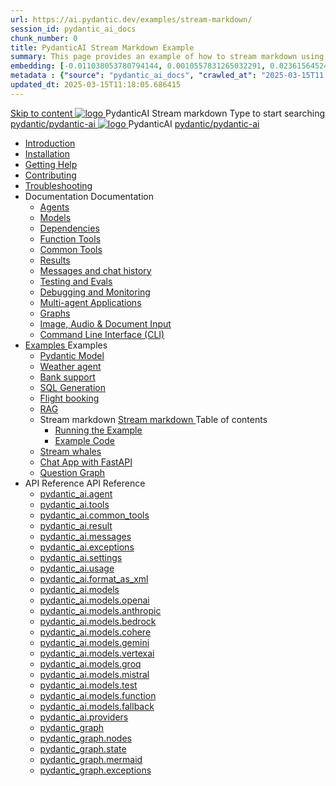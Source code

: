 ```yaml
---
url: https://ai.pydantic.dev/examples/stream-markdown/
session_id: pydantic_ai_docs
chunk_number: 0
title: PydanticAI Stream Markdown Example
summary: This page provides an example of how to stream markdown using PydanticAI, along with navigation links to various sections including installation, documentation, and support resources.
embedding: [-0.011038053780794144, 0.0010557831265032291, 0.023615645244717598, -0.02406761795282364, 0.018841668963432312, 0.013319110497832298, -0.026313364505767822, 0.010402465239167213, -0.0060133738443255424, 0.029463058337569237, 0.019985727965831757, -0.06790909916162491, -0.030028026551008224, -0.029208824038505554, 0.04121438413858414, 0.010204726830124855, -0.029830288141965866, 0.0012676459737122059, 0.00243818829767406, 0.05748545005917549, 0.04903918504714966, 0.001673716469667852, 0.009547951631247997, 0.034406524151563644, 0.004385560750961304, 0.008142595179378986, -0.0033544949255883694, 0.05483010411262512, 0.01439961139112711, -0.03909575566649437, 0.03324834257364273, -0.014703281223773956, -0.021242780610919, -0.009173660539090633, 0.032316144555807114, 0.007168026175349951, 0.005063521675765514, 0.009364337660372257, -0.00984456017613411, 0.026256868615746498, 0.03146869316697121, -0.06429331004619598, 0.03901101276278496, 0.006723114289343357, -0.04762676730751991, 0.016723040491342545, -0.0014344879891723394, 0.02087555266916752, 0.031383950263261795, 0.01975974068045616, -0.08564908057451248, 0.015381242148578167, -0.051157813519239426, -0.0028742726426571608, -0.015564857050776482, -0.0030631835106760263, -0.03802231699228287, 0.021440519019961357, -0.0025811956729739904, -0.043587248772382736, 0.020578943192958832, -0.0066101206466555595, -0.03381330892443657, 0.06909553706645966, -0.04946291074156761, 0.004173697903752327, -0.07446272671222687, 0.012083243578672409, -0.0638413354754448, -0.019886858761310577, 0.036581650376319885, 0.031751178205013275, -0.03675113990902901, -0.06197694316506386, -0.021030917763710022, -0.04163810983300209, 0.01768348552286625, 0.08412367105484009, -0.02488682232797146, -0.05646850913763046, 0.008368582464754581, 0.03604493290185928, -0.009477331303060055, -0.01875692419707775, -0.015804968774318695, -0.015254124067723751, -0.026454607024788857, -0.002501747105270624, -0.013389731757342815, -0.01968912035226822, -0.021341649815440178, 0.009943429380655289, -0.03980196639895439, -0.004491492174565792, 0.0836716964840889, 0.022528082132339478, 0.00635941606014967, -0.0016154542099684477, 0.007775366306304932, 0.014773902483284473, 0.026016756892204285, -0.03604493290185928, -0.05768318846821785, 0.014957516454160213, 0.03810706362128258, -0.011638332158327103, 0.021073291078209877, -0.017104392871260643, -0.013234365731477737, -0.0002054628130281344, -0.11819121986627579, -0.010225913487374783, -0.019025282934308052, 0.01463265996426344, -0.0631633773446083, 0.015649601817131042, 0.010896812193095684, -0.012090305797755718, 0.005007025320082903, -0.04802224412560463, -0.038417793810367584, 0.009138350374996662, 0.022485708817839622, 0.023615645244717598, 0.026299240067601204, 0.005430751014500856, -0.010423651896417141, -0.027358554303646088, -0.05237249284982681, -0.015508360229432583, 0.015819091349840164, 0.003275046357885003, 0.029095830395817757, -0.03435003012418747, 0.005194170866161585, -0.02131340093910694, -0.04502791538834572, 0.002349911956116557, -0.024434847757220268, 0.03381330892443657, 0.03432178124785423, -0.031186209991574287, -0.001866158563643694, 0.038050565868616104, -0.01778235472738743, 0.002042710781097412, -0.02396874874830246, -0.002904286375269294, -0.04180759936571121, 0.0023057740181684494, 0.04790924862027168, 0.03079073317348957, -0.03186416998505592, -0.029095830395817757, -0.0404234305024147, 0.021101538091897964, 0.03209015727043152, 0.012506969273090363, 0.006115774158388376, -0.05273972451686859, -0.018389694392681122, 0.0672876387834549, -0.04627084359526634, 0.0045515201054513454, -0.03638391196727753, -0.010042298585176468, -0.04576237499713898, -0.013001316227018833, -0.05415214225649834, -0.058361150324344635, -0.018191955983638763, -0.02213260531425476, -0.006129898130893707, 0.006066339556127787, 0.01757049188017845, -0.02943481132388115, -0.033672068268060684, -0.038672029972076416, -0.0025653059128671885, -0.05076233670115471, -0.02816363424062729, -0.002515871310606599, -0.04031043499708176, -0.02926531992852688, -0.010797942988574505, -0.02032470889389515, 0.013453290797770023, 0.004247849807143211, -0.025903763249516487, 0.0731068029999733, 0.00039613936678506434, 0.037768080830574036, 0.03471725806593895, 0.018220204859972, 0.007058563642203808, -0.03152519091963768, 0.07067744433879852, -0.015141131356358528, 0.02067781239748001, 0.004728072322905064, 0.013001316227018833, 0.009053605608642101, 0.022923558950424194, 0.0005274501745589077, 0.010981556959450245, -0.03008452244102955, 0.004230194725096226, 0.004452650900930166, -0.025804894044995308, -0.025804894044995308, 0.058813124895095825, -0.03573419898748398, 0.027584541589021683, -0.017344504594802856, -0.022358592599630356, -0.012895384803414345, -0.048417720943689346, 0.011857257224619389, 0.0029978591483086348, 0.03336133435368538, -0.05076233670115471, 0.08112934231758118, 0.017245635390281677, -0.004385560750961304, -0.007062094751745462, 0.011532400734722614, 0.04618610069155693, -0.05977356806397438, 0.02370039001107216, 0.02122865617275238, 0.02194898948073387, 0.019477257505059242, -0.014138313941657543, -0.01685015857219696, 0.02096029743552208, -0.060282040387392044, 0.011362910270690918, -0.007132715545594692, 0.0038064690306782722, -0.012047933414578438, -0.007019721902906895, 0.001414184458553791, 0.022273845970630646, 0.011447655037045479, 0.03005627542734146, 0.0033968675415962934, -0.01766936108469963, -0.05203351378440857, 0.02605913020670414, 0.0451691560447216, 0.04618610069155693, -0.03415229171514511, 0.0032785774674266577, -0.007577627431601286, -0.012019685469567776, -0.03499973937869072, -0.01950550638139248, -0.0022157321218401194, -0.03491499647498131, 0.013375607319176197, 0.002229856327176094, 0.016920778900384903, -0.027923522517085075, 0.0007847753004170954, -0.007164495065808296, -0.027683410793542862, -0.014590287581086159, 0.03053649701178074, -0.037146616727113724, -0.04954765737056732, 0.02906758151948452, 0.04426521062850952, 0.04974539577960968, -0.01776823028922081, -0.052061762660741806, 0.03432178124785423, -0.014413734897971153, 0.02368626557290554, 0.020847303792834282, 0.002032117685303092, 0.0007097405032254755, -0.007507006637752056, 0.049152180552482605, 0.03423703461885452, 0.002750685904175043, 0.040140945464372635, 0.014371362514793873, -0.01330498605966568, -0.01116517186164856, 0.0013532738666981459, 0.039208751171827316, 0.026101501658558846, 0.018742799758911133, -0.044236961752176285, 0.027838777750730515, -0.01611570082604885, 0.06762661784887314, 0.045621130615472794, 0.01677953638136387, -0.018573308363556862, 0.04056467115879059, 0.004247849807143211, -0.021158035844564438, -0.00281247915700078, 0.00585447670891881, 0.008601631037890911, -0.01949138194322586, -0.011603021994233131, 0.056073032319545746, -0.045423392206430435, -0.02523992583155632, 0.021087415516376495, -0.008855866268277168, -0.03505623713135719, -0.0022987117990851402, -0.04418046399950981, 0.06915203481912613, -0.021835995838046074, 0.04918042570352554, -0.029321817681193352, -0.057711437344551086, -0.042768046259880066, 0.04725953936576843, 0.023996997624635696, -0.070733942091465, -0.001850268803536892, 0.017641112208366394, -0.005317757371813059, -0.03242914006114006, -0.012189175002276897, 0.011694828979671001, -0.02704782225191593, -0.010734383948147297, 0.03008452244102955, -0.013425041921436787, -0.03401104733347893, -0.013700463809072971, 0.022302094846963882, -0.012288045138120651, 0.039039257913827896, -0.061016496270895004, -0.04963240027427673, -0.0435589998960495, -0.018474439159035683, -0.02386987954378128, 0.0018008342012763023, 0.02176537550985813, 0.024547841399908066, -0.0050882394425570965, -0.012217423878610134, -0.015451863408088684, 0.0010496038012206554, 0.01685015857219696, 0.019350139424204826, -0.006430037319660187, -0.004710417240858078, -0.007591751869767904, -0.01803658902645111, -0.01685015857219696, 0.013509786687791348, -0.07169438153505325, -0.007358702830970287, -0.0132061168551445, -0.00846745166927576, 0.0011767215328291059, 0.016355810686945915, -0.02971729449927807, -0.039236996322870255, 0.009258406236767769, -0.00987987034022808, 0.022160852327942848, 0.011588897556066513, 0.001799068646505475, -0.02622861973941326, -0.02532467059791088, -0.03378506004810333, -0.02960430085659027, 0.010910936631262302, -0.0034233503974974155, 0.03559295833110809, -0.0016984337707981467, 0.004985838662832975, 0.003926524426788092, 0.02104504220187664, 0.04175110533833504, 0.028587359935045242, -0.0034127573017030954, 0.014971640892326832, -0.0005014087073504925, 0.056637998670339584, 0.06689216196537018, -0.030734235420823097, -0.012295106425881386, 0.002224559895694256, 0.03573419898748398, 0.011730139143764973, -0.005985125433653593, 0.00806491170078516, 0.06909553706645966, 0.01649705320596695, 0.00870050024241209, 0.013643966987729073, -0.024350102990865707, 0.003410991746932268, 0.01649705320596695, 0.03700537607073784, 0.07355877757072449, 0.025028062984347343, -4.6262237447081134e-05, -0.024646710604429245, 0.027584541589021683, -0.024646710604429245, 0.028446117416024208, -0.029463058337569237, -0.015790844336152077, -0.04502791538834572, 0.004975245799869299, 0.021624132990837097, 0.029039332643151283, 0.04875670000910759, -0.0024134707637131214, -0.08146832138299942, -0.03505623713135719, -0.01007760874927044, -0.06694865971803665, 0.06485828012228012, 0.07135540246963501, -0.031751178205013275, 0.011610083281993866, -0.04799399524927139, 0.0024117054417729378, 0.005278915632516146, 0.06355885416269302, 0.00020237315038684756, 0.016200445592403412, -0.02314954623579979, 0.0007088577258400619, 0.0287850983440876, 0.01858743280172348, 0.005628489423543215, 0.026652345433831215, -0.04799399524927139, -0.04545164108276367, 0.026440482586622238, -0.015522483736276627, -0.016708916053175926, 0.01238691434264183, -0.022725820541381836, -0.018375569954514503, -0.03451951965689659, 0.011899629607796669, -0.006793735083192587, -0.00201622792519629, 0.00801547709852457, -0.0020886145066469908, -0.05437812954187393, 0.060451529920101166, 0.011002743616700172, 0.04923692345619202, -0.01120048202574253, 0.04954765737056732, 0.0249574426561594, -0.05720296874642372, 0.025112809613347054, -0.016723040491342545, -0.01111573725938797, 0.05723121389746666, -0.007146839983761311, 0.010268285870552063, 0.005843883380293846, 0.04158161208033562, -0.029095830395817757, -0.020254086703062057, -0.02022583968937397, -0.023728638887405396, -0.033587321639060974, 0.04426521062850952, 0.02142639458179474, -0.015296497382223606, 0.012655274011194706, 0.02204785868525505, -0.025819018483161926, -0.00728808157145977, 0.011235792189836502, 0.0007763890316709876, 0.0752536803483963, -0.024646710604429245, -0.045253902673721313, -0.0017461029347032309, 0.012132679112255573, -0.008728749118745327, 0.015070510096848011, 0.04282454028725624, -0.018008342012763023, 0.020706061273813248, -0.003675820305943489, -0.05192051827907562, 0.008919425308704376, -0.0038453105371445417, -0.010543707758188248, -0.010974494740366936, -0.025352919474244118, -0.01047308649867773, 0.05022561922669411, 0.014816274866461754, -0.04703355208039284, 0.009689194150269032, -0.006165208760648966, 0.0061510843224823475, 0.03943473845720291, -0.03847429156303406, -0.022923558950424194, 0.015465986914932728, 0.04183584824204445, 0.029943281784653664, 0.026553476229310036, -0.0035416404716670513, 0.029547804966568947, -0.011052178218960762, 0.011504151858389378, 0.027626914903521538, -0.030395256355404854, 0.00601690448820591, 0.008827618323266506, -0.004085421562194824, -0.020550696179270744, -0.028587359935045242, -0.033389583230018616, -0.016384059563279152, -0.017358629032969475, 0.02261282689869404, 0.004894031677395105, 0.012711770832538605, -0.001414184458553791, -0.07107292115688324, -0.007115060463547707, 0.0006973818526603281, 0.003151459852233529, -0.025861389935016632, -0.022090231999754906, -0.012069120071828365, 0.008792308159172535, -0.030367007479071617, 0.007747117895632982, 0.0009939898736774921, 0.013636904768645763, 0.012302168644964695, -0.0006854645907878876, -0.006691334769129753, 0.02396874874830246, 0.07451922446489334, -0.007683558855205774, 0.011228730902075768, -0.03310709819197655, 0.015409491024911404, 0.029011085629463196, -0.01778235472738743, -0.0003806910535786301, 0.01675128936767578, -0.009357275441288948, 0.005091770086437464, -0.01676541194319725, 0.01775410585105419, 0.019717369228601456, -0.019717369228601456, 0.03627091646194458, 0.03844604268670082, -0.016369935125112534, -0.04271154850721359, 0.006712520960718393, 0.0021274560131132603, -0.020254086703062057, -0.019463133066892624, -0.02002810128033161, -0.010487210936844349, -0.0024717331398278475, -0.012810640037059784, -0.012704708613455296, -0.016977274790406227, 0.0037464413326233625, -0.03488674759864807, -0.026115626096725464, 0.0035840130876749754, 0.013057813048362732, -0.043587248772382736, 0.010946246795356274, 0.0014265431091189384, 0.012704708613455296, 0.009364337660372257, -0.0009026239858940244, 0.028643855825066566, -0.019844485446810722, -0.007507006637752056, -0.005985125433653593, -0.025847267359495163, 0.001336501445621252, 0.052711475640535355, -0.018276700749993324, -0.04005620256066322, 0.011030991561710835, 0.009180722758173943, -0.032316144555807114, -0.023728638887405396, 0.022824689745903015, 0.0003239735960960388, 0.005596709903329611, -0.0005636434070765972, 0.017160890623927116, -0.011871380731463432, -0.007386951241642237, -0.02268344722688198, -0.025367043912410736, -0.006818452384322882, -0.04189234599471092, -0.014773902483284473, 0.02915232628583908, -0.054717108607292175, 0.016073327511548996, 0.054801855236291885, -0.04163810983300209, -0.011765449307858944, 0.004385560750961304, 0.02988678403198719, -0.00658187223598361, -0.0021451113279908895, 0.002478795126080513, -0.012521093711256981, -0.03593193739652634, -0.02971729449927807, -0.001398294698446989, -0.023474402725696564, 0.0335308238863945, 0.0430222824215889, 0.023220166563987732, -0.011193419806659222, 0.005511964671313763, 0.0012738252989947796, -0.019816238433122635, 0.0021045042667537928, -0.03765508905053139, 0.020084597170352936, 0.032203152775764465, -0.003732317127287388, -0.021285153925418854, 0.03163818269968033, -0.026214495301246643, -0.0184885635972023, 0.0060416217893362045, 0.014929268509149551, -0.014830398373305798, 0.0041772290132939816, 0.008283836767077446, 0.026002632454037666, -0.00025004229974001646, 0.023276664316654205, -0.02042357809841633, -0.005017618183046579, -0.03550821170210838, -0.0275986660271883, 0.030649490654468536, -0.043333012610673904, 0.03336133435368538, 0.006355885416269302, -0.016242817044258118, -0.03672289103269577, 0.0406494177877903, 0.03579069674015045, 0.04129913076758385, 0.007358702830970287, 0.012471659108996391, -0.0226975716650486, 0.014385486952960491, 0.022104356437921524, 0.023121297359466553, 0.006867886986583471, -0.012266858480870724, 0.006211112253367901, -0.06418031454086304, -0.010211789049208164, 0.029858537018299103, -0.023206043988466263, 0.019081780686974525, -0.07536667585372925, 0.012005561031401157, 0.061185989528894424, -0.021906618028879166, 0.012860074639320374, 0.022302094846963882, 0.008057850413024426, 0.04590361565351486, 0.009371399879455566, -0.021977238357067108, 0.011334662325680256, 0.0050882394425570965, 8.491065091220662e-05, 0.0199433546513319, -0.021751251071691513, 0.03183592110872269, -0.004996431991457939, -0.14271080493927002, -0.029632549732923508, 0.003855903632938862, -0.01738687790930271, -0.021567637100815773, -0.017655236646533012, -0.008495699614286423, -0.0010284174932166934, 0.014272493310272694, 0.03533872216939926, -0.028657980263233185, -0.015974458307027817, 0.011052178218960762, -0.011377034708857536, 0.02002810128033161, -0.03273987025022507, 0.008389768190681934, 0.007556441240012646, 0.006670148577541113, -0.012994254007935524, -0.015141131356358528, -0.021708879619836807, 0.020437702536582947, -0.021186284720897675, 0.002761278999969363, 0.002381691476330161, -0.03615792468190193, -0.01244341116398573, 0.019364263862371445, -0.017612863332033157, -0.01516937930136919, 0.004389091860502958, -0.0003224287647753954, 0.014230120927095413, -0.01567785069346428, 0.01875692419707775, -0.012358665466308594, -0.05036685988306999, 0.019067656248807907, -0.028022391721606255, 0.0069067287258803844, -0.013530973345041275, -0.01940663531422615, -0.004985838662832975, -0.013417979702353477, -0.017160890623927116, -0.03937824070453644, 0.015070510096848011, 0.04361549764871597, -0.02032470889389515, -0.006038091145455837, -0.003718192921951413, 0.012556404806673527, -0.0010637280065566301, -0.002734796144068241, 0.002132752677425742, -0.012803577817976475, 0.007796552497893572, -0.0011025695130228996, -0.008192029781639576, 0.007122122682631016, -0.020536571741104126, 0.016158072277903557, -0.025861389935016632, 0.03553646057844162, 0.008693438954651356, -0.023304913192987442, 0.02142639458179474, -0.0030543559696525335, -0.022076107561588287, -0.005377785302698612, -0.018629806116223335, -0.008050788193941116, -0.001882048207335174, 0.018559183925390244, 0.020465949550271034, -0.033841557800769806, 0.007252771407365799, -0.02314954623579979, 0.014717405661940575, -0.007372826803475618, -0.0018961724126711488, -0.008488637395203114, -0.006158146541565657, 0.004784569144248962, 0.00929371640086174, -0.006553623825311661, 0.004339657258242369, -0.02871447615325451, -0.04522565379738808, -0.024081742390990257, -0.062372419983148575, 0.004276098217815161, 0.003077307716012001, -0.022118480876088142, 0.00925134401768446, -0.03771158680319786, 0.01830494962632656, -0.10468848794698715, -0.005593178793787956, -0.01586146466434002, -0.008382705971598625, 0.04584711790084839, -0.028022391721606255, 0.007916607894003391, 0.017556367442011833, 0.0014468466397374868, -0.02251395769417286, 0.008446265012025833, -0.0023834570311009884, -0.028643855825066566, -0.01593208499252796, 0.03528222441673279, -0.038502540439367294, 0.04810699075460434, -0.0186015572398901, 0.022810565307736397, -0.009103040210902691, -0.01562135387212038, -0.010098795406520367, -0.015352994203567505, 0.054547619074583054, -0.03734435513615608, 0.004781038034707308, 0.0068113901652395725, 0.03426528349518776, 0.035225726664066315, 0.022302094846963882, -0.02569190040230751, -0.027316182851791382, -0.005773262586444616, 0.020169341936707497, -0.00920190941542387, 0.04474543035030365, -0.005268322769552469, 0.03273987025022507, 0.007238646969199181, -0.010755570605397224, -0.005780324339866638, -0.022669324651360512, 0.016610046848654747, 0.006677210330963135, 0.035197481513023376, -0.0014380189822986722, -0.032203152775764465, -0.0033032947685569525, -0.004512678366154432, 0.005105894524604082, 0.01266939751803875, 0.03488674759864807, -0.014103002846240997, 0.02550828643143177, 0.02668059431016445, 0.03980196639895439, -0.047711510211229324, 0.013827580958604813, 0.003531047375872731, 0.014201872050762177, -0.002012697048485279, 0.006691334769129753, -0.006708989851176739, -0.024392474442720413, -0.029491307213902473, -0.0067654866725206375, -0.03432178124785423, 0.0018838137621060014, -0.02069193683564663, -0.02223147451877594, 0.00019078690093010664, 0.02004222385585308, 0.009893994778394699, -0.017429249361157417, -0.012111492455005646, 0.007295143790543079, 0.004420871380716562, 0.010063485242426395, -0.007528192829340696, -0.026440482586622238, 0.03683588653802872, -0.0435589998960495, -0.028813347220420837, 0.020706061273813248, -0.0199433546513319, -0.008827618323266506, -0.0014185982290655375, -0.024081742390990257, 0.0028001205064356327, -0.008954736404120922, 0.019660871475934982, -0.018191955983638763, 0.000465215474832803, -0.002208670135587454, -0.015833215788006783, 0.0016966682160273194, -0.021906618028879166, 0.015691975131630898, 0.01622869446873665, 0.006362947169691324, 0.04367199167609215, 0.012690584175288677, -0.004279629327356815, 0.02213260531425476, -0.01311430986970663, 0.04127088189125061, -0.015240000560879707, -0.034660760313272476, -0.016341686248779297, 0.012090305797755718, 0.01508463453501463, 0.015282372944056988, 0.010006988421082497, -0.003965366166085005, -0.030112771317362785, -0.017598740756511688, 0.06536674499511719, -0.0013056047027930617, -0.052880965173244476, 0.007937794551253319, 0.027542170137166977, -0.022471584379673004, -0.007803614716976881, 0.0401126965880394, -0.011221668682992458, -0.004572706297039986, 0.0010195899521932006, 0.007132715545594692, -0.013410917483270168, -0.01639818400144577, 0.00934315100312233, 0.006444161292165518, -0.04045167937874794, 0.05200526490807533, 0.005790917668491602, -0.008135532960295677, 0.0306212417781353, -0.010593142360448837, -0.006931446027010679, -0.00040231869206763804, 0.008728749118745327, -0.01197731215506792, -0.00733751617372036, -0.007436385843902826, -0.04217483103275299, -0.006479471921920776, -0.0010796177666634321, 0.0018626274541020393, -0.012732956558465958, -0.0012305700220167637, 0.03593193739652634, -0.018093086779117584, -0.011631269939243793, 0.020974421873688698, 0.005374254193156958, 0.037598591297864914, -0.013778146356344223, -0.05183577537536621, -0.008940611965954304, -0.024646710604429245, -0.006680741440504789, 0.040225692093372345, 0.003529281821101904, -0.035395219922065735, -0.002879569074138999, -0.006758424453437328, -0.023855755105614662, -0.0068325768224895, -0.03372856602072716, 0.007072687614709139, -0.030960222706198692, 0.01823432929813862, 0.04398272559046745, 0.02898283675312996, 0.03025401383638382, 0.061468470841646194, 0.056637998670339584, -0.005120018497109413, -0.030310509726405144, 0.024463096633553505, -0.019251270219683647, -0.010882687754929066, 0.012909509241580963, 0.01877104677259922, 0.03680763766169548, -0.010141167789697647, -0.007083280943334103, 0.02286706306040287, -0.02423710934817791, 0.026440482586622238, 0.024011122062802315, -0.011730139143764973, -0.016567673534154892, 0.03999970480799675, -0.01043071411550045, 0.017739981412887573, 0.04110139235854149, -0.0009074791450984776, -0.0033668535761535168, 0.00856632087379694, 0.020465949550271034, 0.02761279046535492, 0.023375533521175385, -0.027542170137166977, -0.008531010709702969, 0.02079080604016781, -0.02488682232797146, -0.014646784402430058, 0.021850120276212692, 0.02186424471437931, -0.021468767896294594, 0.004028925206512213, 0.002900755498558283, 0.0033032947685569525, -0.01940663531422615, 0.02105916664004326, -0.023940501734614372, 0.007563503459095955, -0.016101576387882233, -0.018107211217284203, -0.02459021285176277, -0.03262687847018242, -0.024392474442720413, 0.00783892534673214, 0.001299425377510488, 0.0054130954667925835, 0.010536645539104939, 0.013269675895571709, 0.01594620943069458, 0.005437812767922878, -0.003852372756227851, 0.006910259835422039, -0.032570380717515945, 0.0026006163097918034, 0.031751178205013275, -0.010727321729063988, 0.018361445516347885, 0.01785297505557537, 0.02478795312345028, -0.01757049188017845, -0.018912289291620255, 0.017980093136429787, 0.0068325768224895, -0.028276627883315086, 0.008029601536691189, 0.021299278363585472, 0.01968912035226822, 0.03991495817899704, 0.0025388230569660664, -0.02002810128033161, -0.015465986914932728, 0.029491307213902473, 0.029943281784653664, -0.01061432808637619, 0.0238840039819479, -0.006878480315208435, 0.025748396292328835, -0.002136283554136753, -0.011970250867307186, 0.01134172361344099, 0.00997873954474926, 0.02734442986547947, 0.008410954847931862, -0.013361482881009579, -0.0036793514154851437, -0.024109991267323494, -0.0033209500834345818, -0.013862892054021358, 0.017838850617408752, 0.030592994764447212, -0.021539388224482536, 0.03160993754863739, 0.004092483781278133, 0.018262576311826706, -0.02714669145643711, -0.01038834173232317, -0.008862928487360477, -0.03290935978293419, 0.0003945945354644209, -0.02221735008060932, -0.036666397005319595, 0.010232974775135517, -0.0069208526983857155, -0.014717405661940575, 0.022980056703090668, -0.02276819385588169, -0.02550828643143177, -0.03802231699228287, -0.010218851268291473, 0.00842507928609848, 0.017838850617408752, 0.015649601817131042, -0.010451899841427803, -0.009809249080717564, -0.010939184576272964, 0.0032979981042444706, -0.003442771267145872, 3.953117993660271e-05, 0.014901019632816315, -0.029491307213902473, 0.007273957598954439, 0.01403944380581379, 0.007542317267507315, 0.0049929008819162846, 0.012464596889913082, 0.01394057460129261, 0.0027118443977087736, -0.07361527532339096, 0.04008444771170616, 0.025649527087807655, -0.021977238357067108, -0.023629769682884216, 0.02060719206929207, 0.014279555529356003, 0.001366515294648707, 0.00022543530212715268, -0.04008444771170616, -0.011772511526942253, -0.026383984833955765, -0.0066560241393744946, 0.005487247370183468, 0.026454607024788857, 0.007185681257396936, 0.011172234080731869, 0.009964616037905216, -0.037231363356113434, 0.010508396662771702, 0.0015165848890319467, 0.01457616314291954, -0.004530333913862705, 0.014519666321575642, 0.008771121501922607, -0.008636942133307457, 0.02477382868528366, -0.03499973937869072, -0.00993636716157198, -0.06745713204145432, -0.006758424453437328, -9.837277320912108e-05, -0.04692055657505989, -0.003979490138590336, -0.022937683388590813, -0.007055032532662153, -0.013043688610196114, 0.019844485446810722, -0.017273884266614914, 0.006588934455066919, -0.005483716726303101, -0.0067513627000153065, -0.0036263857036828995, 0.09005583077669144, -0.0036616961006075144, -0.014131251722574234, 0.024025246500968933, 0.015070510096848011, 0.016638295724987984, -0.003093197476118803, 0.006295857485383749, -0.0012473424430936575, -0.019180649891495705, -0.014208934269845486, 0.028813347220420837, 0.014901019632816315, -0.004110139328986406, 0.019830361008644104, -0.01124991662800312, 0.0029095830395817757, 0.027372678741812706, 0.023813383653759956, 0.011899629607796669, 0.0132626136764884, 0.03655340149998665, -0.02622861973941326, -0.016920778900384903, 0.00975275319069624, 0.0034233503974974155, 0.00783892534673214, -0.016016831621527672, 0.03200541436672211, 0.04790924862027168, 0.012676459737122059, -0.052880965173244476, -0.016624171286821365, 0.001574847148731351, -0.01659592241048813, 0.030734235420823097, -0.004290222655981779, -0.016708916053175926, -0.01704789698123932, 0.0037994070444256067, 0.025098685175180435, 0.006772548891603947, -0.02151114121079445, -0.013382669538259506, 0.008954736404120922, 0.018191955983638763, 0.041129641234874725, -0.016355810686945915, 0.007206867448985577, 0.0059498148038983345, -0.030564745888113976, 0.032033663243055344, 0.00493993517011404, -0.008453327231109142, -0.006659555248916149, -0.01461853552609682, -0.004138387273997068, 0.057541947811841965, 0.03516923263669014, 0.027358554303646088, -0.030903726816177368, 0.015409491024911404, -0.002408174332231283, 0.027033697813749313, -0.013382669538259506, -0.06259840726852417, 0.0067654866725206375, -0.00731632998213172, 0.001979151973500848, 0.04466068744659424, -0.010903874412178993, 0.01885579340159893, 0.008940611965954304, 0.010628452524542809, 0.016426432877779007, 0.02980203926563263, 0.003944179974496365, 0.008347395807504654, 0.02340378239750862, 0.03562120720744133, -0.012358665466308594, -0.015098758041858673, -0.013107247650623322, 0.026200370863080025, -0.008326210081577301, -0.013460352085530758, 0.015819091349840164, -0.004028925206512213, -0.03189241886138916, 0.009809249080717564, 0.007372826803475618, 0.02014109492301941, -0.01516937930136919, 0.03124270774424076, 0.0117513258010149, 0.028643855825066566, -0.01858743280172348, 0.018728675320744514, 0.01444198377430439, 0.021977238357067108, 0.01379933301359415, -0.00014797295443713665, -0.047061797231435776, 0.013961761258542538, -0.009484393522143364, 0.005487247370183468, -0.016793660819530487, -0.011038053780794144, -0.026002632454037666, 0.028954587876796722, 0.027909398078918457, 0.013749898411333561, 0.01115810964256525, -0.010225913487374783, -0.011786635965108871, 0.00728808157145977, -0.027005450800061226, -0.007164495065808296, -0.032118406146764755, -0.022302094846963882, 0.00047580862883478403, 0.0009736862848512828, -0.00911716464906931, -0.018530936911702156, 0.009378462098538876, 0.01693490333855152, 0.004724541213363409, -0.015338869765400887, -0.008382705971598625, -0.013064875267446041, 0.00801547709852457, 0.018008342012763023, 0.0006907611386850476, -0.013502725400030613, -0.019562002271413803, -0.0035681233275681734, 0.007097405381500721, -0.004078359808772802, -0.029180575162172318, 0.021158035844564438, 0.0007490233983844519, 0.030649490654468536, 0.02176537550985813, -0.03033875860273838, 0.016172196716070175, -0.01686428301036358, -0.0007229819311760366, -0.0035628266632556915, -0.0048234108835458755, 0.023220166563987732, -0.026383984833955765, -0.0002972700458485633, 0.010805005207657814, 0.025635404512286186, 0.024999815970659256, -0.05327644199132919, 0.01038834173232317, -0.03310709819197655, -0.017288008704781532, -0.007902484387159348, 0.001258818432688713, -0.006083994638174772, -0.01932189054787159, -0.0072245229966938496, 0.003954772837460041, 0.002037414349615574, 0.014230120927095413, 0.01444198377430439, 0.024547841399908066, -0.004297284409403801, 0.0016225161962211132, -0.01932189054787159, -0.010466024279594421, 0.022542206570506096, 0.02395462431013584, -0.018375569954514503, -0.00018560067110229284, -0.009321965277194977, -0.0033244809601455927, 0.004770445171743631, -0.013220241293311119, -0.020748434588313103, 0.011221668682992458, -0.01985860988497734, 0.0032503290567547083, 0.02686420828104019, -0.023799259215593338, -0.003358026035130024, -0.0026288647204637527, -0.038954515010118484, 0.006680741440504789, 0.010112919844686985, 0.013502725400030613, 0.016355810686945915, 0.009526765905320644, 0.04316352307796478, 0.0035575302317738533, -0.0063064503483474255, 0.020254086703062057, 0.014703281223773956, -0.02451959252357483, 0.006461816839873791, -0.009477331303060055, 0.00332624651491642, -0.030762484297156334, 0.01740100048482418, 0.00015326951688621193, 0.006769017782062292, -0.014929268509149551, -0.008234402164816856, -0.020889675244688988, -0.01311430986970663, -0.0023693328257650137, 0.02450546808540821, 0.026948953047394753, -0.003462191903963685, 0.000722099153790623, 0.005059991031885147, 0.010882687754929066, -0.01370752602815628, -0.008990046568214893, 0.003373915795236826, 0.01244341116398573, -0.01930776610970497, 0.012584652751684189, 0.01257052831351757, 0.030367007479071617, -0.023008303716778755, -0.0004537395725492388, 0.018191955983638763, 0.018997034057974815, -0.01959025114774704, 0.004050111398100853, -0.0057167657651007175, -0.00037605653051286936, -0.024576090276241302, -0.011737201362848282, -0.0006616300088353455, 0.04101664572954178, -0.02214672975242138, -0.011447655037045479, 0.015395366586744785, -0.003933586645871401, 0.009717442095279694, -0.0225845780223608, 0.00939258560538292, -0.004127794411033392, -0.003972428385168314, -0.030451752245426178, 0.01995747908949852, 0.011567710898816586, 0.02059306763112545, -0.00987987034022808, -0.03646865859627724, -0.010812066495418549, -0.03742910176515579, 0.004438526462763548, 0.001489219255745411, -0.005035273730754852, 0.007478758227080107, -0.033954549580812454, -0.0002427595027256757, 0.006772548891603947, 0.0013629843015223742, 0.012542280368506908, 0.017994217574596405, -0.03562120720744133, -0.001876751659438014, -0.04163810983300209, -0.004579768516123295, 0.008297961205244064, 0.013340297155082226, -0.0003511185059323907, -0.001385053270496428, -0.004081890918314457, 0.008319147862493992, 0.01740100048482418, -0.006405320018529892, -0.007408137433230877, -0.04008444771170616, 0.01389820221811533, -0.0051659224554896355, -0.013523911125957966, -0.0062605468556284904, 0.023163670673966408, 0.008954736404120922, -0.005536682438105345, -0.008742873556911945, 0.015225876122713089, -0.0065642171539366245, 0.04889794439077377, 0.017626987770199776, 0.019618498161435127, -0.008149657398462296, 0.02951955609023571, 0.025013938546180725, -0.0017205028561875224, 0.007023253012448549, 0.0027383272536098957, -0.007238646969199181, -0.018982909619808197, -0.01577671989798546, 0.022994181141257286, 0.009371399879455566, 0.013622780330479145, 0.030028026551008224, 0.006440630182623863, 0.030847229063510895, -0.027584541589021683, 0.02204785868525505, 0.014025320298969746, -0.007016191259026527, 0.01047308649867773, -0.013403855264186859, 0.022273845970630646, 0.050677590072155, -0.009540890343487263, 0.012062057852745056, -0.008806431666016579, -0.0009295482304878533, 0.0025494161527603865, -0.01434311456978321, 0.019477257505059242, 0.003718192921951413, 0.02560715563595295, 0.013643966987729073, -0.032485634088516235, 0.0012182113714516163, 0.013086060993373394, 0.001980917528271675, 0.015225876122713089, 0.0004983190447092056, 0.032937608659267426, -0.0012667631963267922, 0.03341783210635185, -0.01203380897641182, -0.011786635965108871, 0.025819018483161926, 0.021723004058003426, -0.0035999028477817774, -0.02196311391890049, 2.139318166882731e-05, -0.009964616037905216, -0.03810706362128258, 0.0028654448688030243, 0.008636942133307457, -0.007344578392803669, -0.005702641326934099, -0.0052118259482085705, -0.014463169500231743, 0.014901019632816315, 0.018926413729786873, 0.025861389935016632, -0.021030917763710022, -0.00018493860261514783, 0.0024611400440335274, -0.018573308363556862, 0.012429286725819111, -0.041694607585668564, 0.020988546311855316, -0.005776793230324984, -0.006313512567430735, -0.008799370378255844, 0.027669286355376244, -0.019208896905183792, 0.027118444442749023, 0.004343188367784023, -0.020847303792834282, 0.00391946267336607, 0.010218851268291473, 0.005829758942127228, -0.0022369185462594032, 0.03680763766169548, -0.02177949994802475, -0.01604507863521576, -0.03214665502309799, -0.03999970480799675, 0.017909472808241844, 0.021920742467045784, -0.04773975908756256, 0.013403855264186859, -0.009477331303060055, 0.014117127284407616, 0.005734420847147703, 0.014173624105751514, 0.009816311299800873, -0.006578341126441956, 0.012429286725819111, -0.010797942988574505]
metadata : {"source": "pydantic_ai_docs", "crawled_at": "2025-03-15T11:18:05.686415", "url_path": "/examples/stream-markdown/", "chunk_size": 4838}
updated_dt: 2025-03-15T11:18:05.686415
---
```

[ Skip to content ](https://ai.pydantic.dev/examples/stream-markdown/#running-the-example)
[ ![logo](https://ai.pydantic.dev/img/logo-white.svg) ](https://ai.pydantic.dev/ "PydanticAI")
PydanticAI 
Stream markdown 
Type to start searching
[ pydantic/pydantic-ai  ](https://github.com/pydantic/pydantic-ai "Go to repository")
[ ![logo](https://ai.pydantic.dev/img/logo-white.svg) ](https://ai.pydantic.dev/ "PydanticAI") PydanticAI 
[ pydantic/pydantic-ai  ](https://github.com/pydantic/pydantic-ai "Go to repository")
  * [ Introduction  ](https://ai.pydantic.dev/)
  * [ Installation  ](https://ai.pydantic.dev/install/)
  * [ Getting Help  ](https://ai.pydantic.dev/help/)
  * [ Contributing  ](https://ai.pydantic.dev/contributing/)
  * [ Troubleshooting  ](https://ai.pydantic.dev/troubleshooting/)
  * Documentation  Documentation 
    * [ Agents  ](https://ai.pydantic.dev/agents/)
    * [ Models  ](https://ai.pydantic.dev/models/)
    * [ Dependencies  ](https://ai.pydantic.dev/dependencies/)
    * [ Function Tools  ](https://ai.pydantic.dev/tools/)
    * [ Common Tools  ](https://ai.pydantic.dev/common_tools/)
    * [ Results  ](https://ai.pydantic.dev/results/)
    * [ Messages and chat history  ](https://ai.pydantic.dev/message-history/)
    * [ Testing and Evals  ](https://ai.pydantic.dev/testing-evals/)
    * [ Debugging and Monitoring  ](https://ai.pydantic.dev/logfire/)
    * [ Multi-agent Applications  ](https://ai.pydantic.dev/multi-agent-applications/)
    * [ Graphs  ](https://ai.pydantic.dev/graph/)
    * [ Image, Audio & Document Input  ](https://ai.pydantic.dev/input/)
    * [ Command Line Interface (CLI)  ](https://ai.pydantic.dev/cli/)
  * [ Examples  ](https://ai.pydantic.dev/examples/)
Examples 
    * [ Pydantic Model  ](https://ai.pydantic.dev/examples/pydantic-model/)
    * [ Weather agent  ](https://ai.pydantic.dev/examples/weather-agent/)
    * [ Bank support  ](https://ai.pydantic.dev/examples/bank-support/)
    * [ SQL Generation  ](https://ai.pydantic.dev/examples/sql-gen/)
    * [ Flight booking  ](https://ai.pydantic.dev/examples/flight-booking/)
    * [ RAG  ](https://ai.pydantic.dev/examples/rag/)
    * Stream markdown  [ Stream markdown  ](https://ai.pydantic.dev/examples/stream-markdown/) Table of contents 
      * [ Running the Example  ](https://ai.pydantic.dev/examples/stream-markdown/#running-the-example)
      * [ Example Code  ](https://ai.pydantic.dev/examples/stream-markdown/#example-code)
    * [ Stream whales  ](https://ai.pydantic.dev/examples/stream-whales/)
    * [ Chat App with FastAPI  ](https://ai.pydantic.dev/examples/chat-app/)
    * [ Question Graph  ](https://ai.pydantic.dev/examples/question-graph/)
  * API Reference  API Reference 
    * [ pydantic_ai.agent  ](https://ai.pydantic.dev/api/agent/)
    * [ pydantic_ai.tools  ](https://ai.pydantic.dev/api/tools/)
    * [ pydantic_ai.common_tools  ](https://ai.pydantic.dev/api/common_tools/)
    * [ pydantic_ai.result  ](https://ai.pydantic.dev/api/result/)
    * [ pydantic_ai.messages  ](https://ai.pydantic.dev/api/messages/)
    * [ pydantic_ai.exceptions  ](https://ai.pydantic.dev/api/exceptions/)
    * [ pydantic_ai.settings  ](https://ai.pydantic.dev/api/settings/)
    * [ pydantic_ai.usage  ](https://ai.pydantic.dev/api/usage/)
    * [ pydantic_ai.format_as_xml  ](https://ai.pydantic.dev/api/format_as_xml/)
    * [ pydantic_ai.models  ](https://ai.pydantic.dev/api/models/base/)
    * [ pydantic_ai.models.openai  ](https://ai.pydantic.dev/api/models/openai/)
    * [ pydantic_ai.models.anthropic  ](https://ai.pydantic.dev/api/models/anthropic/)
    * [ pydantic_ai.models.bedrock  ](https://ai.pydantic.dev/api/models/bedrock/)
    * [ pydantic_ai.models.cohere  ](https://ai.pydantic.dev/api/models/cohere/)
    * [ pydantic_ai.models.gemini  ](https://ai.pydantic.dev/api/models/gemini/)
    * [ pydantic_ai.models.vertexai  ](https://ai.pydantic.dev/api/models/vertexai/)
    * [ pydantic_ai.models.groq  ](https://ai.pydantic.dev/api/models/groq/)
    * [ pydantic_ai.models.mistral  ](https://ai.pydantic.dev/api/models/mistral/)
    * [ pydantic_ai.models.test  ](https://ai.pydantic.dev/api/models/test/)
    * [ pydantic_ai.models.function  ](https://ai.pydantic.dev/api/models/function/)
    * [ pydantic_ai.models.fallback  ](https://ai.pydantic.dev/api/models/fallback/)
    * [ pydantic_ai.providers  ](https://ai.pydantic.dev/api/providers/)
    * [ pydantic_graph  ](https://ai.pydantic.dev/api/pydantic_graph/graph/)
    * [ pydantic_graph.nodes  ](https://ai.pydantic.dev/api/pydantic_graph/nodes/)
    * [ pydantic_graph.state  ](https://ai.pydantic.dev/api/pydantic_graph/state/)
    * [ pydantic_graph.mermaid  ](https://ai.pydantic.dev/api/pydantic_graph/mermaid/)
    * [ pydantic_graph.exceptions  ](https://ai.pydantic.dev/api/pydantic_graph/exceptions/)